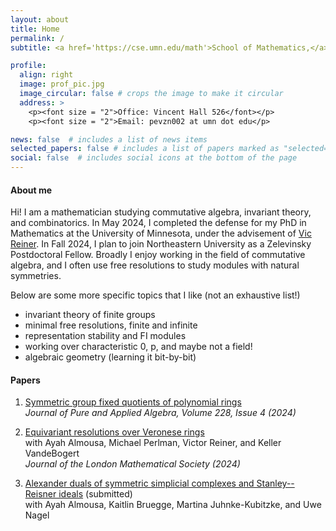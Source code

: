 ```yaml
---
layout: about
title: Home
permalink: /
subtitle: <a href='https://cse.umn.edu/math'>School of Mathematics,</a> University of Minnesota, Twin Cities.

profile:
  align: right
  image: prof_pic.jpg
  image_circular: false # crops the image to make it circular
  address: >
    <p><font size = "2">Office: Vincent Hall 526</font></p>
    <p><font size = "2">Email: pevzn002 at umn dot edu</p>

news: false  # includes a list of news items
selected_papers: false # includes a list of papers marked as "selected={true}"
social: false  # includes social icons at the bottom of the page
---
```


#### About me

Hi! I am a mathematician studying commutative algebra, invariant theory, and combinatorics. In May 2024, I completed the defense for my PhD in Mathematics at the University of Minnesota, under the advisement of [Vic Reiner](https://www-users.cse.umn.edu/~reiner/). In Fall 2024, I plan to join Northeastern University as a Zelevinsky Postdoctoral Fellow. Broadly I enjoy working in the field of commutative algebra, and I often use free resolutions to study modules with natural symmetries.

Below are some more specific topics that I like (not an exhaustive list!)
  * invariant theory of finite groups
  * minimal free resolutions, finite and infinite
  * representation stability and FI modules
  * working over characteristic 0, p, and maybe not a field!
  * algebraic geometry (learning it bit-by-bit)

#### Papers

1. [Symmetric group fixed quotients of polynomial rings](https://arxiv.org/abs/2301.13377) <br>
*Journal of Pure and Applied Algebra, Volume 228, Issue 4 (2024)*

2. [Equivariant resolutions over Veronese rings](https://arxiv.org/abs/2210.16342)    
with Ayah Almousa, Michael Perlman, Victor Reiner, and Keller VandeBogert <br>
*Journal of the London Mathematical Society (2024)*

3. [Alexander duals of symmetric simplicial complexes and Stanley--Reisner ideals](https://arxiv.org/abs/2209.14132) (submitted)   
with Ayah Almousa, Kaitlin Bruegge, Martina Juhnke-Kubitzke, and Uwe Nagel

